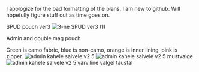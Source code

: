 I apologize for the bad formatting of the plans, I am new to github. Will hopefully figure stuff out as time goes on.

SPUD pouch ver3
![3-ne SPUD ver3 (1)](https://github.com/b0bTHEbilder/Patterns/assets/132055706/1969da75-dfb5-4e29-ada8-d5b9f4d3faf0)

Admin and double mag pouch

Green is camo fabric, blue is non-camo, orange is inner lining, pink is zipper.
![admin kahele salvele v2 5](https://github.com/b0bTHEbilder/Patterns/assets/132055706/3c3ad1e4-eb6a-4f42-b630-202b6777f9bf)
![admin kahele salvele v2 5 mustvalge](https://github.com/b0bTHEbilder/Patterns/assets/132055706/8fc1f4c8-696f-4050-ab4a-13d8f855e895)
![admin kahele salvele v2 5 värviline valgel taustal](https://github.com/b0bTHEbilder/Patterns/assets/132055706/7a189868-45e4-457c-87a8-5ccf679ac919)
